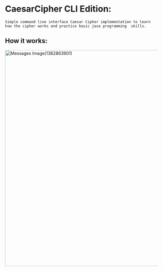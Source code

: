 # CaesarCipher CLI Edition:
    Simple command line interface Caesar Cipher implementation to learn how the cipher works and practice basic java programming  skills.
    
## How it works:

<img width="713" alt="Messages Image(1382863901)" src="https://user-images.githubusercontent.com/55965894/66261654-7c231100-e79f-11e9-97b7-d81c28a86430.png">
